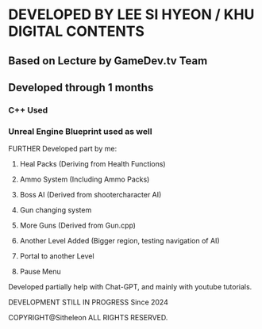 <h1> DEVELOPED BY LEE SI HYEON / KHU DIGITAL CONTENTS </h1>
<h2>Based on Lecture by GameDev.tv Team </h2>
<h2> Developed through 1 months </h2>

<PORTFOLIO>

<h3> C++ Used </h3>

<h3>Unreal Engine Blueprint used as well</h3>


FURTHER Developed part by me:

  1. Heal Packs (Deriving from Health Functions)

  2. Ammo System (Including Ammo Packs)

  3. Boss AI (Derived from shootercharacter AI)

  4. Gun changing system

  5. More Guns (Derived from Gun.cpp)

  6. Another Level Added (Bigger region, testing navigation of AI)

  7. Portal to another Level
  
  8. Pause Menu



Developed partially help with Chat-GPT, and mainly with youtube tutorials.



DEVELOPMENT STILL IN PROGRESS
Since 2024

COPYRIGHT@Sitheleon ALL RIGHTS RESERVED.





